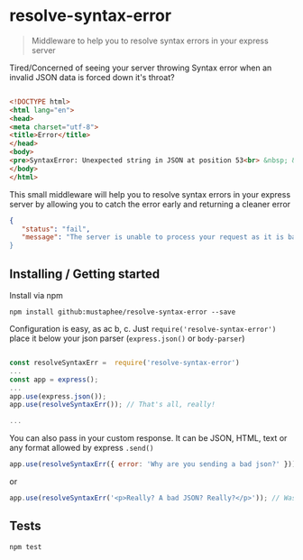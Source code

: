 # resolve-syntax-error
>  Middleware to help you to resolve syntax errors in your express server

Tired/Concerned of seeing your server throwing Syntax error when an invalid JSON data is forced
down it's throat?
```html

<!DOCTYPE html>
<html lang="en">
<head>
<meta charset="utf-8">
<title>Error</title>
</head>
<body>
<pre>SyntaxError: Unexpected string in JSON at position 53<br> &nbsp; &nbsp;at JSON.parse (&lt;anonymous&gt;)<br> &nbsp; &nbsp;at parse (/home/touchcore/Desktop/TC/tc-back-office/node_modules/body-parser/lib/types/json.js:89:19)<br> &nbsp; &nbsp;at /home/touchcore/Desktop/TC/tc-back-office/node_modules/body-parser/lib/read.js:121:18<br> &nbsp; &nbsp;at invokeCallback (/home/touchcore/Desktop/TC/tc-back-office/node_modules/raw-body/index.js:224:16)<br> &nbsp; &nbsp;at done (/home/touchcore/Desktop/TC/tc-back-office/node_modules/raw-body/index.js:213:7)<br> &nbsp; &nbsp;at IncomingMessage.onEnd (/home/touchcore/Desktop/TC/tc-back-office/node_modules/raw-body/index.js:273:7)<br> &nbsp; &nbsp;at IncomingMessage.emit (events.js:327:22)<br> &nbsp; &nbsp;at endReadableNT (_stream_readable.js:1220:12)<br> &nbsp; &nbsp;at processTicksAndRejections (internal/process/task_queues.js:84:21)</pre>
</body>
</html>
```

 This small middleware will help you to resolve syntax errors in your express server by 
 allowing you to catch the error early and returning a cleaner error

 ```json
 {
    "status": "fail",
    "message": "The server is unable to process your request as it is badly malformed!
 }

 ```

## Installing / Getting started

Install via npm

```shell
npm install github:mustaphee/resolve-syntax-error --save
```

Configuration is easy, as ac b, c. Just `require('resolve-syntax-error')` place it below your json parser (`express.json()` or `body-parser`)

```js

const resolveSyntaxErr =  require('resolve-syntax-error')
...
const app = express();
...
app.use(express.json());
app.use(resolveSyntaxErr()); // That's all, really!

...
```

You can also pass in your custom response. It can be JSON, HTML, text or any format allowed by express `.send()`

```js
app.use(resolveSyntaxErr({ error: 'Why are you sending a bad json?' })); // Torture ~~his~~ their conscience!

```
or

```js
app.use(resolveSyntaxErr('<p>Really? A bad JSON? Really?</p>')); // Wasn't hard, was it?!

```

## Tests

```shell
npm test
```
